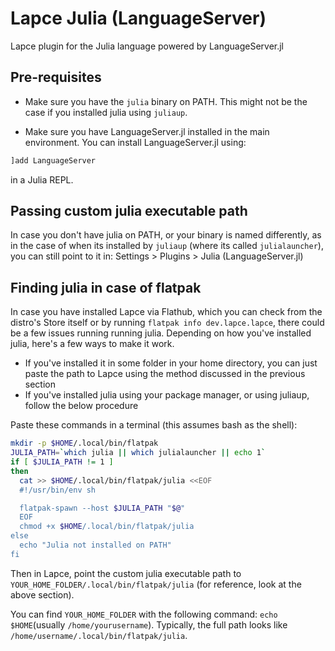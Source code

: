# Lapce Julia (LanguageServer)

Lapce plugin for the Julia language powered by LanguageServer.jl

## Pre-requisites

- Make sure you have the `julia` binary on PATH. This might not be the case if you installed julia using `juliaup`. 

- Make sure you have LanguageServer.jl installed in the main environment. You can install LanguageServer.jl using:
```julia
]add LanguageServer
```

in a Julia REPL.

## Passing custom julia executable path

In case you don't have julia on PATH, or your binary is named differently, as in the case of when its installed by `juliaup` (where its called `julialauncher`), you can still point to it in: Settings > Plugins > Julia (LanguageServer.jl)


## Finding julia in case of flatpak

In case you have installed Lapce via Flathub, which you can check from the distro's Store itself or by running `flatpak info dev.lapce.lapce`, there could be a few issues running running julia. Depending on how you've installed julia, here's a few ways to make it work.

- If you've installed it in some folder in your home directory, you can just paste the path to Lapce using the method discussed in the previous section
- If you've installed julia using your package manager, or using juliaup, follow the below procedure

Paste these commands in a terminal (this assumes bash as the shell):

```sh
mkdir -p $HOME/.local/bin/flatpak
JULIA_PATH=`which julia || which julialauncher || echo 1`
if [ $JULIA_PATH != 1 ]
then
  cat >> $HOME/.local/bin/flatpak/julia <<EOF
  #!/usr/bin/env sh

  flatpak-spawn --host $JULIA_PATH "$@"
  EOF
  chmod +x $HOME/.local/bin/flatpak/julia
else
  echo "Julia not installed on PATH"
fi
```

Then in Lapce, point the custom julia executable path to `YOUR_HOME_FOLDER/.local/bin/flatpak/julia` (for reference, look at the above section).

You can find `YOUR_HOME_FOLDER` with the following command: `echo $HOME`(usually `/home/yourusername`).
Typically, the full path looks like `/home/username/.local/bin/flatpak/julia`.
